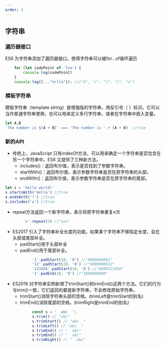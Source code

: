 ```yaml
---
order: 3
---
```

## 字符串

### 遍历器接口
ES6 为字符串添加了遍历器接口，使得字符串可以被for...of循环遍历  
```javascript
    for (let codePoint of 'foo') {
        console.log(codePoint)
    }
    console.log([..."hrllo"]); //["h", "r", "l", "l", "o"]
```
### 模板字符串
模板字符串（template string）是增强版的字符串，用反引号（`）标识。它可以当作普通字符串使用，也可以用来定义多行字符串，或者在字符串中嵌入变量。  
```javascript
let A,B
`The number is ${A + B}` === 'The number is ' + (A + B)  //true
```
### 新的API
- 传统上，JavaScript 只有indexOf方法，可以用来确定一个字符串是否包含在另一个字符串中。ES6 又提供了三种新方法。  
    + includes()：返回布尔值，表示是否找到了参数字符串。
    + startWith()：返回布尔值，表示参数字符串是否在原字符串的头部。
    + endWith()：返回布尔值，表示参数字符串是否在原字符串的尾部。
```javascript
let s = 'Hello world!'
s.startsWith('Hello') //true
s.endsWith('!') //true
s.includes('o') //true
```
- repeat方法返回一个新字符串，表示将原字符串重复n次
```javascript
        'x'.repeat(3) //"xxx"
```
- ES2017 引入了字符串补全长度的功能。如果某个字符串不够指定长度，会在头部或尾部补全。
    + padStart()用于头部补全
    + padEnd()用于尾部补全。
```javascript
            '1'.padStart(10, '0') //"0000000001"
            '12'.padStart(10, '0') //"0000000012"
            '123456'.padStart(10, '0') //"0000123456"
            '1'.padEnd(10, '0') //"1000000000"
```
- ES2019 对字符串实例新增了trimStart()和trimEnd()这两个方法。它们的行为与trim()一致，它们返回的都是新字符串，不会修改原始字符串。
    + trimStart()消除字符串头部的空格。(trimLeft是trimStart的别名)
    + trimEnd()消除尾部的空格。(trimRight是trimEnd的别名)
```javascript
            const s = '  abc  ';
            s.trim() // "abc"
            s.trimStart() // "abc  "
            s.trimLeft() // "abc  "
            s.trimEnd() // "  abc"
            s.trimEnd() // "  abc"
            s.trimRight() // "  abc"
```